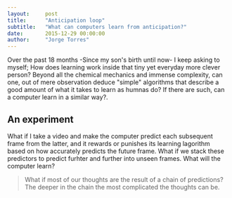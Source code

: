 ```yaml
---
layout:     post
title:      "Anticipation loop"
subtitle:   "What can computers learn from anticipation?"
date:       2015-12-29 00:00:00
author:     "Jorge Torres"
---
```


<p>Over the past 18 months -Since my son's birth until now- I keep asking to myself; How does learning work inside that tiny yet everyday more clever person? Beyond all the chemical mechanics and immense complexity, can one, out of mere observation deduce "simple" algorithms that describe a good amount of what it takes to learn as humnas do? If there are such, can a computer learn in a similar way?.</p>

<h2 class="section-heading">An experiment</h2>

What if I take a video and make the computer predict each subsequent frame from the latter, and it rewards or punishes its learning lagorithm based on how accurately predicts the future frame. What if we stack these predictors to predict furhter and further into unseen frames. What will the computer learn? 

<blockquote>What if most of our thoughts are the result of a chain of predictions? The deeper in the chain the most complicated the thoughts can be.</blockquote>


